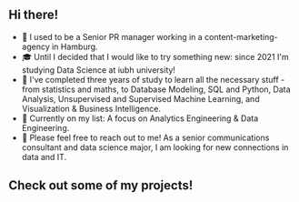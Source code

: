 ## Hi there!

- :briefcase: I used to be a Senior PR manager working in a content-marketing-agency in Hamburg. 
- :mortar_board: Until I decided that I would like to try something new: since 2021 I'm studying Data Science at iubh university! 
- :rocket: I've completed three years of study to learn all the necessary stuff - from statistics and maths, to Database Modeling, SQL and Python, Data Analysis, Unsupervised and Supervised Machine Learning, and Visualization & Business Intelligence.
- :tada: Currently on my list: A focus on Analytics Engineering & Data Engineering.  
- 💬 Please feel free to reach out to me! As a senior communications consultant and data science major, I am looking for new connections in data and IT.

## Check out some of my projects! 
